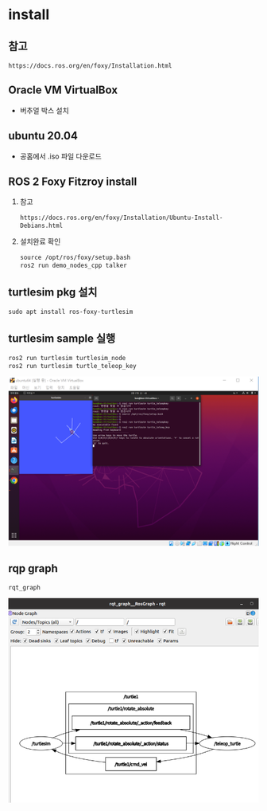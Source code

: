 # install

## 참고

```
https://docs.ros.org/en/foxy/Installation.html
```


## Oracle VM VirtualBox
- 버추얼 박스 설치

## ubuntu 20.04
- 공홈에서 .iso 파일 다운로드

## ROS 2 Foxy Fitzroy  install
1. 참고  

    ```
    https://docs.ros.org/en/foxy/Installation/Ubuntu-Install-Debians.html
    ```
2. 설치완료 확인
    ```
    source /opt/ros/foxy/setup.bash
    ros2 run demo_nodes_cpp talker
    ```
## turtlesim pkg 설치
```
sudo apt install ros-foxy-turtlesim
```

## turtlesim sample 실행

```
ros2 run turtlesim turtlesim_node
ros2 run turtlesim turtle_teleop_key
```  

![](./1.png)  
  
## rqp graph  

```
rqt_graph
```  

![](./2.png)  
